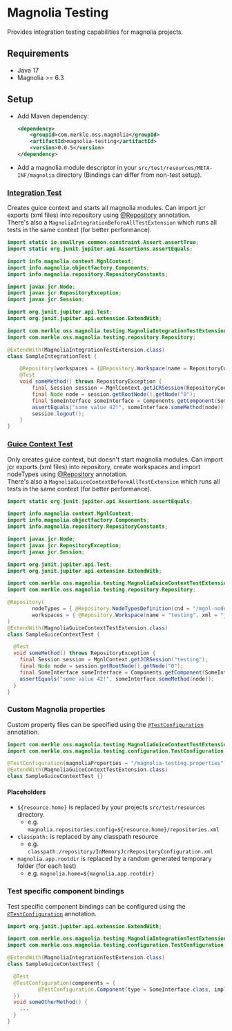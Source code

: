 # Magnolia Testing

Provides integration testing capabilities for magnolia projects. 

## Requirements
* Java 17
* Magnolia >= 6.3

## Setup

- Add Maven dependency:
  ```xml
  <dependency>
      <groupId>com.merkle.oss.magnolia</groupId>
      <artifactId>magnolia-testing</artifactId>
      <version>0.0.5</version>
  </dependency>
  ```
- Add a magnolia module descriptor in your `src/test/resources/META-INF/magnolia` directory (Bindings can differ from non-test setup).


### [Integration Test](src/test/java/com/merkle/oss/magnolia/testing/SampleIntegrationTest.java)
Creates guice context and starts all magnolia modules. Can import jcr exports (xml files) into repository using [@Repository](src/main/java/com/merkle/oss/magnolia/testing/repository/Repository.java) annotation.<br>
There's also a `MagnoliaIntegrationBeforeAllTestExtension` which runs all tests in the same context (for better performance).
```java
import static io.smallrye.common.constraint.Assert.assertTrue;
import static org.junit.jupiter.api.Assertions.assertEquals;

import info.magnolia.context.MgnlContext;
import info.magnolia.objectfactory.Components;
import info.magnolia.repository.RepositoryConstants;

import javax.jcr.Node;
import javax.jcr.RepositoryException;
import javax.jcr.Session;

import org.junit.jupiter.api.Test;
import org.junit.jupiter.api.extension.ExtendWith;

import com.merkle.oss.magnolia.testing.MagnoliaIntegrationTestExtension;
import com.merkle.oss.magnolia.testing.repository.Repository;

@ExtendWith(MagnoliaIntegrationTestExtension.class)
class SampleIntegrationTest {

    @Repository(workspaces = {@Repository.Workspace(name = RepositoryConstants.WEBSITE, xml = "jcr.xml")})
    @Test
    void someMethod() throws RepositoryException {
        final Session session = MgnlContext.getJCRSession(RepositoryConstants.WEBSITE);
        final Node node = session.getRootNode().getNode("0");
        final SomeInterface someInterface = Components.getComponent(SomeInterface.class);
        assertEquals("some value 42!", someInterface.someMethod(node));
        session.logout();
    }
}
```

### [Guice Context Test](src/test/java/com/merkle/oss/magnolia/testing/SampleGuiceContextTest.java)
Only creates guice context, but doesn't start magnolia modules. Can import jcr exports (xml files) into repository, create workspaces and import nodeTypes using [@Repository](src/main/java/com/merkle/oss/magnolia/testing/repository/Repository.java) annotation.<br>
There's also a `MagnoliaGuiceContextBeforeAllTestExtension` which runs all tests in the same context (for better performance).

```java
import static org.junit.jupiter.api.Assertions.assertEquals;

import info.magnolia.context.MgnlContext;
import info.magnolia.objectfactory.Components;
import info.magnolia.repository.RepositoryConstants;

import javax.jcr.Node;
import javax.jcr.RepositoryException;
import javax.jcr.Session;

import org.junit.jupiter.api.Test;
import org.junit.jupiter.api.extension.ExtendWith;

import com.merkle.oss.magnolia.testing.MagnoliaGuiceContextTestExtension;
import com.merkle.oss.magnolia.testing.repository.Repository;

@Repository(
        nodeTypes = { @Repository.NodeTypesDefinition(cnd = "/mgnl-nodetypes/testing-nodetypes.cnd") },
        workspaces = { @Repository.Workspace(name = "testing", xml = "jcr-custom-nodetype.xml", create = true) }
)
@ExtendWith(MagnoliaGuiceContextTestExtension.class)
class SampleGuiceContextTest {

  @Test
  void someMethod() throws RepositoryException {
    final Session session = MgnlContext.getJCRSession("testing");
    final Node node = session.getRootNode().getNode("0");
    final SomeInterface someInterface = Components.getComponent(SomeInterface.class);
    assertEquals("some value 42!", someInterface.someMethod(node));
  }
}

```
### Custom Magnolia properties
Custom property files can be specified using the [`@TestConfiguration`](src/main/java/com/merkle/oss/magnolia/testing/configuration/TestConfiguration.java) annotation.

```java
import com.merkle.oss.magnolia.testing.MagnoliaGuiceContextTestExtension;
import com.merkle.oss.magnolia.testing.configuration.TestConfiguration;

@TestConfiguration(magnoliaProperties = "/magnolia-testing.properties")
@ExtendWith(MagnoliaGuiceContextTestExtension.class)
class SampleGuiceContextTest {}
```

#### Placeholders
- `${resource.home}` is replaced by your projects `src/test/resources` directory.
  - e.g. `magnolia.repositories.config=${resource.home}/repositories.xml`
- `classpath:` is replaced by any classpath resource
  - e.g. `classpath:/repository/InMemoryJcrRepositoryConfiguration.xml`
- `magnolia.app.rootdir` is replaced by a random generated temporary folder (for each test)
  - e.g. `magnolia.home=${magnolia.app.rootdir}`

### Test specific component bindings
Test specific component bindings can be configured using the [`@TestConfiguration`](src/main/java/com/merkle/oss/magnolia/testing/configuration/TestConfiguration.java) annotation.

```java
import org.junit.jupiter.api.extension.ExtendWith;

import com.merkle.oss.magnolia.testing.MagnoliaIntegrationTestExtension;
import com.merkle.oss.magnolia.testing.configuration.TestConfiguration;

@ExtendWith(MagnoliaIntegrationTestExtension.class)
class SampleGuiceContextTest {

  @Test
  @TestConfiguration(components = {
          @TestConfiguration.Component(type = SomeInterface.class, implementation = SomeInterface.SomeOtherImplementation.class)
  })
  void someOtherMethod() {
    ...
  }
}
```